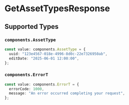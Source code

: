 # GetAssetTypesResponse


## Supported Types

### `components.AssetType`

```typescript
const value: components.AssetType = {
  uuid: "123e4567-018e-4996-8d0c-22e7326950ab",
  editDate: "2025-06-01 12:00:00",
};
```

### `components.ErrorT`

```typescript
const value: components.ErrorT = {
  errorCode: 1000,
  message: "An error occurred completing your request",
};
```

